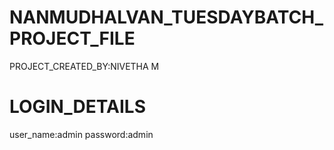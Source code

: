 # NANMUDHALVAN_TUESDAYBATCH_PROJECT_FILE
PROJECT_CREATED_BY:NIVETHA M
# LOGIN_DETAILS
user_name:admin
password:admin
